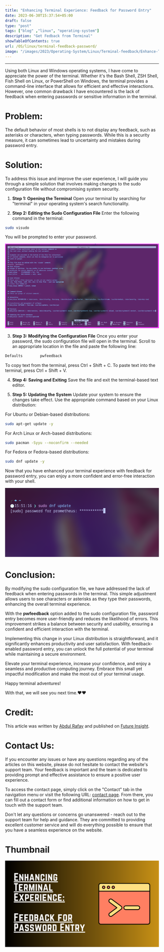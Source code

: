 ```yaml
---
title: "Enhancing Terminal Experience: Feedback for Password Entry"
date: 2023-06-30T15:37:54+05:00
draft: false 
type: "post"
tags: ["blog" ,"linux", "operating-system"]
description: "Get Fedback from Terminal"
showTableOfContents: true
url: /OS/linux/terminal-feedback-password/
image: "/images/2023/Operating-System/Linux/Terminal-feedback/Enhance-Terminal-Experience.png/"
---
```


-----------

Using both Linux and Windows operating systems, I have come to appreciate the power of the terminal. Whether it's the Bash Shell, ZSH Shell, Fish Shell on Linux, or PowerShell on Windows, the terminal provides a command-line interface that allows for efficient and effective interactions. However, one common drawback I have encountered is the lack of feedback when entering passwords or sensitive information in the terminal.

# Problem:
The default behavior of most shells is to not display any feedback, such as asterisks or characters, when typing passwords. While this is a security measure, it can sometimes lead to uncertainty and mistakes during password entry.

# Solution:
To address this issue and improve the user experience, I will guide you through a simple solution that involves making changes to the sudo configuration file without compromising system security.

1. **Step 1: Opening the Terminal**
Open your terminal by searching for "terminal" in your operating system's search functionality.

2. **Step 2: Editing the Sudo Configuration File**
Enter the following command in the terminal:
```bash
sudo visudo
```
You will be prompted to enter your password.

![Open-Terminal](/images/2023/Operating-System/Linux/Terminal-feedback/editior.png)

3. **Step 3: Modifying the Configuration File**
Once you enter your password, the sudo configuration file will open in the terminal. Scroll to an appropriate location in the file and paste the following line:
```bash
Defaults        pwfeedback
```
To copy text from the terminal, press Ctrl + Shift + C. To paste text into the terminal, press Ctrl + Shift + V.

4. **Step 4: Saving and Exiting**
Save the file and exit the terminal-based text editor.

5. **Step 5: Updating the System**
Update your system to ensure the changes take effect. Use the appropriate command based on your Linux distribution:

For Ubuntu or Debian-based distributions:
```bash
sudo apt-get update -y
```
For Arch Linux or Arch-based distributions:
```bash
sudo pacman -Syyu --noconfirm --needed
```
For Fedora or Fedora-based distributions:
```bash
sudo dnf update -y
```

Now that you have enhanced your terminal experience with feedback for password entry, you can enjoy a more confident and error-free interaction with your shell.

![Terminal-output](/images/2023/Operating-System/Linux/Terminal-feedback/terminal-ffedback.png)


# Conclusion:
By modifying the sudo configuration file, we have addressed the lack of feedback when entering passwords in the terminal. This simple adjustment allows users to see characters or asterisks as they type their passwords, enhancing the overall terminal experience.

With the **pwfeedback** option added to the sudo configuration file, password entry becomes more user-friendly and reduces the likelihood of errors. This improvement strikes a balance between security and usability, ensuring a confident and efficient interaction with the terminal.

Implementing this change in your Linux distribution is straightforward, and it significantly enhances productivity and user satisfaction. With feedback-enabled password entry, you can unlock the full potential of your terminal while maintaining a secure environment.

Elevate your terminal experience, increase your confidence, and enjoy a seamless and productive computing journey. Embrace this small yet impactful modification and make the most out of your terminal usage.

Happy terminal adventures!

With that, we will see you next time.❤️❤️

# Credit:
This article was written by [Abdul Rafay](https://future-insight.blog/author) and published on [Future Insight](https://future-insight.blog/).

# Contact Us: 
If you encounter any issues or have any questions regarding any of the articles on this website, please do not hesitate to contact the website's support team. Your feedback is important and the team is dedicated to providing prompt and effective assistance to ensure a positive user experience.

To access the contact page, simply click on the "Contact" tab in the navigation menu or visit the following URL: [contact page](https://future-insight.blog/contact). From there, you can fill out a contact form or find additional information on how to get in touch with the support team.

Don't let any questions or concerns go unanswered - reach out to the support team for help and guidance. They are committed to providing excellent customer service and will do everything possible to ensure that you have a seamless experience on the website.

# Thumbnail
![image](/images/2023/Operating-System/Linux/Terminal-feedback/Enhance-Terminal-Experience.png)


<!-- # WalkThrough Video: -->
<!-- <iframe width="800" height="450" src="https://www.youtube.com/embed/YT-link" frameborder="1" allowfullscreen></iframe> -->
